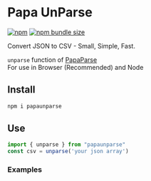 # Papa UnParse
[![npm](https://img.shields.io/npm/v/papaunparse)](https://npmjs.org/package/papaunparse)
[![npm bundle size](https://img.shields.io/bundlephobia/minzip/papaunparse)](https://bundlephobia.com/package/papaunparse)

Convert JSON to CSV - Small, Simple, Fast.

`unparse` function of [PapaParse](https://www.papaparse.com/)\
For use in Browser (Recommended) and Node

## Install
```bash
npm i papaunparse
```

## Use

```js
import { unparse } from "papaunparse"
const csv = unparse('your json array')
```

### Examples

